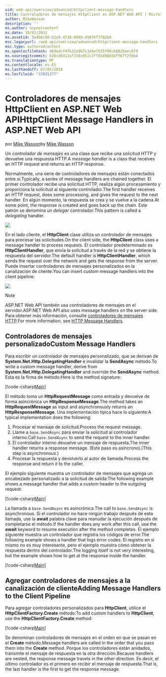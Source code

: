 ```yaml
---
uid: web-api/overview/advanced/httpclient-message-handlers
title: Controladores de mensajes HttpClient en ASP.NET Web API | Microsoft Docs
author: MikeWasson
description: ''
ms.author: aspnetcontent
ms.date: 10/01/2012
ms.assetid: 5a4b6c80-b2e9-4710-8969-d5076f7f82b8
msc.legacyurl: /web-api/overview/advanced/httpclient-message-handlers
msc.type: authoredcontent
ms.openlocfilehash: db9edcf4fb31e967c3d4e7635f96c68829aec97d
ms.sourcegitcommit: b28cd0313af316c051c2ff8549865bff67f2fbb4
ms.translationtype: MT
ms.contentlocale: es-ES
ms.lasthandoff: 07/05/2018
ms.locfileid: "37831377"
---
```

<a name="httpclient-message-handlers-in-aspnet-web-api"></a><span data-ttu-id="91301-102">Controladores de mensajes HttpClient en ASP.NET Web API</span><span class="sxs-lookup"><span data-stu-id="91301-102">HttpClient Message Handlers in ASP.NET Web API</span></span>
====================
<span data-ttu-id="91301-103">por [Mike Wasson](https://github.com/MikeWasson)</span><span class="sxs-lookup"><span data-stu-id="91301-103">by [Mike Wasson](https://github.com/MikeWasson)</span></span>

<span data-ttu-id="91301-104">Un *controlador de mensajes* es una clase que recibe una solicitud HTTP y devuelve una respuesta HTTP.</span><span class="sxs-lookup"><span data-stu-id="91301-104">A *message handler* is a class that receives an HTTP request and returns an HTTP response.</span></span>

<span data-ttu-id="91301-105">Normalmente, una serie de controladores de mensajes están conectados entre sí.</span><span class="sxs-lookup"><span data-stu-id="91301-105">Typically, a series of message handlers are chained together.</span></span> <span data-ttu-id="91301-106">El primer controlador recibe una solicitud HTTP, realiza algún procesamiento y proporciona la solicitud al siguiente controlador.</span><span class="sxs-lookup"><span data-stu-id="91301-106">The first handler receives an HTTP request, does some processing, and gives the request to the next handler.</span></span> <span data-ttu-id="91301-107">En algún momento, la respuesta se crea y se vuelve a la cadena.</span><span class="sxs-lookup"><span data-stu-id="91301-107">At some point, the response is created and goes back up the chain.</span></span> <span data-ttu-id="91301-108">Este patrón se denomina un *delegar* controlador.</span><span class="sxs-lookup"><span data-stu-id="91301-108">This pattern is called a *delegating* handler.</span></span>

![](httpclient-message-handlers/_static/image1.png)

<span data-ttu-id="91301-109">En el lado cliente, el **HttpClient** clase utiliza un controlador de mensajes para procesar las solicitudes.</span><span class="sxs-lookup"><span data-stu-id="91301-109">On the client side, the **HttpClient** class uses a message handler to process requests.</span></span> <span data-ttu-id="91301-110">El controlador predeterminado es **HttpClientHandler**, que envía la solicitud a través de la red y se obtiene la respuesta del servidor.</span><span class="sxs-lookup"><span data-stu-id="91301-110">The default handler is **HttpClientHandler**, which sends the request over the network and gets the response from the server.</span></span> <span data-ttu-id="91301-111">Puede insertar controladores de mensajes personalizados en la canalización de cliente:</span><span class="sxs-lookup"><span data-stu-id="91301-111">You can insert custom message handlers into the client pipeline:</span></span>

![](httpclient-message-handlers/_static/image2.png)

> [!NOTE]
> <span data-ttu-id="91301-112">ASP.NET Web API también usa controladores de mensajes en el servidor.</span><span class="sxs-lookup"><span data-stu-id="91301-112">ASP.NET Web API also uses message handlers on the server side.</span></span> <span data-ttu-id="91301-113">Para obtener más información, consulte [controladores de mensajes HTTP](http-message-handlers.md).</span><span class="sxs-lookup"><span data-stu-id="91301-113">For more information, see [HTTP Message Handlers](http-message-handlers.md).</span></span>


## <a name="custom-message-handlers"></a><span data-ttu-id="91301-114">Controladores de mensajes personalizado</span><span class="sxs-lookup"><span data-stu-id="91301-114">Custom Message Handlers</span></span>

<span data-ttu-id="91301-115">Para escribir un controlador de mensajes personalizado, que se derivan de **System.Net.Http.DelegatingHandler** e invalidar la **SendAsync** método.</span><span class="sxs-lookup"><span data-stu-id="91301-115">To write a custom message handler, derive from **System.Net.Http.DelegatingHandler** and override the **SendAsync** method.</span></span> <span data-ttu-id="91301-116">Esta es la firma de método:</span><span class="sxs-lookup"><span data-stu-id="91301-116">Here is the method signature:</span></span>

[!code-csharp[Main](httpclient-message-handlers/samples/sample1.cs)]

<span data-ttu-id="91301-117">El método toma un **HttpRequestMessage** como entrada y devuelve de forma asincrónica un **HttpResponseMessage**.</span><span class="sxs-lookup"><span data-stu-id="91301-117">The method takes an **HttpRequestMessage** as input and asynchronously returns an **HttpResponseMessage**.</span></span> <span data-ttu-id="91301-118">Una implementación típica hace lo siguiente:</span><span class="sxs-lookup"><span data-stu-id="91301-118">A typical implementation does the following:</span></span>

1. <span data-ttu-id="91301-119">Procesar el mensaje de solicitud.</span><span class="sxs-lookup"><span data-stu-id="91301-119">Process the request message.</span></span>
2. <span data-ttu-id="91301-120">Llame a `base.SendAsync` para enviar la solicitud al controlador interno.</span><span class="sxs-lookup"><span data-stu-id="91301-120">Call `base.SendAsync` to send the request to the inner handler.</span></span>
3. <span data-ttu-id="91301-121">El controlador interno devuelve un mensaje de respuesta.</span><span class="sxs-lookup"><span data-stu-id="91301-121">The inner handler returns a response message.</span></span> <span data-ttu-id="91301-122">(Este paso es asíncrono).</span><span class="sxs-lookup"><span data-stu-id="91301-122">(This step is asynchronous.)</span></span>
4. <span data-ttu-id="91301-123">Procesar la respuesta y devolverlo al autor de llamada.</span><span class="sxs-lookup"><span data-stu-id="91301-123">Process the response and return it to the caller.</span></span>

<span data-ttu-id="91301-124">El ejemplo siguiente muestra un controlador de mensajes que agrega un encabezado personalizado a la solicitud de salida:</span><span class="sxs-lookup"><span data-stu-id="91301-124">The following example shows a message handler that adds a custom header to the outgoing request:</span></span>

[!code-csharp[Main](httpclient-message-handlers/samples/sample2.cs)]

<span data-ttu-id="91301-125">La llamada a `base.SendAsync` es asincrónica.</span><span class="sxs-lookup"><span data-stu-id="91301-125">The call to `base.SendAsync` is asynchronous.</span></span> <span data-ttu-id="91301-126">Si el controlador no hace ningún trabajo después de esta llamada, use la **await** palabra clave para reanudar la ejecución después de completarse el método.</span><span class="sxs-lookup"><span data-stu-id="91301-126">If the handler does any work after this call, use the **await** keyword to resume execution after the method completes.</span></span> <span data-ttu-id="91301-127">El ejemplo siguiente muestra un controlador que registra los códigos de error.</span><span class="sxs-lookup"><span data-stu-id="91301-127">The following example shows a handler that logs error codes.</span></span> <span data-ttu-id="91301-128">El registro en sí mismo no es muy interesante, pero el ejemplo muestra cómo obtener la respuesta dentro del controlador.</span><span class="sxs-lookup"><span data-stu-id="91301-128">The logging itself is not very interesting, but the example shows how to get at the response inside the handler.</span></span>

[!code-csharp[Main](httpclient-message-handlers/samples/sample3.cs?highlight=10,13)]

## <a name="adding-message-handlers-to-the-client-pipeline"></a><span data-ttu-id="91301-129">Agregar controladores de mensajes a la canalización de cliente</span><span class="sxs-lookup"><span data-stu-id="91301-129">Adding Message Handlers to the Client Pipeline</span></span>

<span data-ttu-id="91301-130">Para agregar controladores personalizados para **HttpClient**, utilice el **HttpClientFactory.Create** método:</span><span class="sxs-lookup"><span data-stu-id="91301-130">To add custom handlers to **HttpClient**, use the **HttpClientFactory.Create** method:</span></span>

[!code-csharp[Main](httpclient-message-handlers/samples/sample4.cs)]

<span data-ttu-id="91301-131">Se denominan controladores de mensajes en el orden en que se pasan en el **Create** método.</span><span class="sxs-lookup"><span data-stu-id="91301-131">Message handlers are called in the order that you pass them into the **Create** method.</span></span> <span data-ttu-id="91301-132">Porque los controladores están anidados, transmite el mensaje de respuesta en la otra dirección.</span><span class="sxs-lookup"><span data-stu-id="91301-132">Because handlers are nested, the response message travels in the other direction.</span></span> <span data-ttu-id="91301-133">Es decir, el último controlador es el primero en recibir el mensaje de respuesta.</span><span class="sxs-lookup"><span data-stu-id="91301-133">That is, the last handler is the first to get the response message.</span></span>
